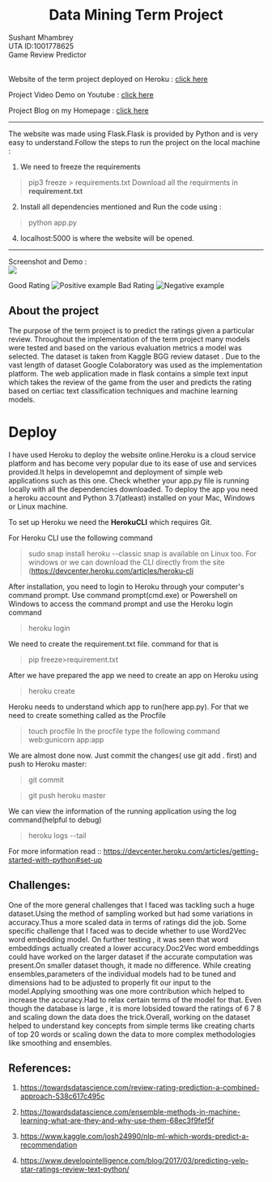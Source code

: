 # <center>Data Mining Term Project</center>
Sushant Mhambrey<br>
UTA ID:1001778625 <br>
Game Review Predictor<br> <br>

Website of the term project deployed on Heroku : [click here](https://termprojectdm.herokuapp.com/)

Project Video Demo on Youtube : [click here](https://www.youtube.com/watch?v=p0x3xA96Z-8&feature=youtu.be)

Project Blog on my Homepage : [click here](https://sushantmhambrey.github.io/post/final/)

***
The website was made using Flask.Flask is provided by Python and is very easy to understand.Follow the steps to run the project on the local machine :<br>

1. We need to freeze the requirements 
>pip3 freeze > requirements.txt 
Download all the requirments in **requirement.txt**

2. Install all dependencies mentioned and Run the code using :
>python app.py

4. localhost:5000 is where the website will be opened.

***
Screenshot  and Demo :<br>
![](Images/gif.gif)


Good Rating
![Positive example](Images/2.png) 
Bad Rating
![Negative example](Images/1.png) 



## About the project
The purpose of the term project is to predict the ratings given a particular review. Throughout the implementation of the term project many models were tested and based on the various evaluation metrics a model was selected. The dataset is taken from Kaggle BGG review dataset . Due to the vast length of dataset Google Colaboratory was used as the implementation platform. The web application made in flask contains a simple text input which takes the review of the game from the user and predicts the rating based on certiac text classification techniques and machine learning models.


# Deploy
I have used Heroku to deploy the website online.Heroku is a cloud service platform and has become very popular due to its ease of use and services provided.It helps in developemnt and deployment of simple web applications such as this one.
Check whether your app.py file is running locally with all the dependencies downloaded.
To deploy the app you need a heroku account and Python 3.7(atleast) installed on your Mac, Windows or Linux machine.

To set up Heroku we need the **HerokuCLI** which requires Git.

For Heroku CLI use the following command
>sudo snap install heroku --classic
snap is available on Linux too. For windows or we can download the CLI directly from the site (https://devcenter.heroku.com/articles/heroku-cli

After installation, you need to login to Heroku through your computer's command prompt.
Use command prompt(cmd.exe) or Powershell on Windows to access the command prompt and use the Heroku login command
>heroku login

We need to create the requirement.txt file. command for that is
>pip freeze>requirement.txt

After we have prepared the app we need to create an app on Heroku using
>heroku create

Heroku needs to understand which app to run(here app.py). For that we need to create something called as the Procfile
>touch procfile
In the procfile type the following command
>web:gunicorn app:app

We are almost done now. Just commit the changes( use git add . first) and push to Heroku master:
>git commit

>git push heroku master

We can view the information of the running application using the log command(helpful to debug)
>heroku logs --tail


For more information read ::
https://devcenter.heroku.com/articles/getting-started-with-python#set-up


## Challenges:
One of the more general challenges that I faced was tackling such a huge dataset.Using the method of sampling worked but had some variations in accuracy.Thus a more scaled data in terms of ratings did the job.
Some specific challenge that I faced was to decide whether to use Word2Vec word embedding model. On further testing , it was seen that word embeddings actually created a lower accuracy.Doc2Vec word embeddings could have worked on the larger dataset if the accurate computation was present.On smaller dataset though, it made no difference. While creating ensembles,parameters of the individual models had to be tuned and dimensions had to be adjusted to properly fit our input to the model.Applying smoothing was one more contribution which helped to increase the accuracy.Had to relax certain terms of the model for that.
Even though the database is large , it is more lobsided toward the ratings of 6 7 8 and scaling down the data does the trick.Overall, working on the dataset helped to understand key concepts from simple terms like creating charts of top 20 words or scaling down the data to more complex methodologies like smoothing and ensembles.


## References:

1. https://towardsdatascience.com/review-rating-prediction-a-combined-approach-538c617c495c

2. https://towardsdatascience.com/ensemble-methods-in-machine-learning-what-are-they-and-why-use-them-68ec3f9fef5f

3. https://www.kaggle.com/josh24990/nlp-ml-which-words-predict-a-recommendation

4. https://www.developintelligence.com/blog/2017/03/predicting-yelp-star-ratings-review-text-python/




